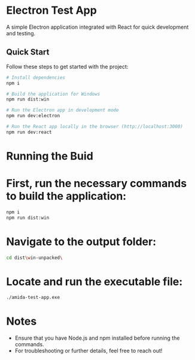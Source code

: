 # Electron Test App

A simple Electron application integrated with React for quick development and testing.

## Quick Start

Follow these steps to get started with the project:

```bash
# Install dependencies
npm i 

# Build the application for Windows
npm run dist:win

# Run the Electron app in development mode
npm run dev:electron

# Run the React app locally in the browser (http://localhost:3000)
npm run dev:react
```

# Running the Buid

# First, run the necessary commands to build the application:
```bash
npm i
npm run dist:win
```
# Navigate to the output folder:
```bash
cd dist\win-unpacked\
```
# Locate and run the executable file:
```bash
./amida-test-app.exe
```

# Notes

- Ensure that you have Node.js and npm installed before running the commands.
- For troubleshooting or further details, feel free to reach out!
